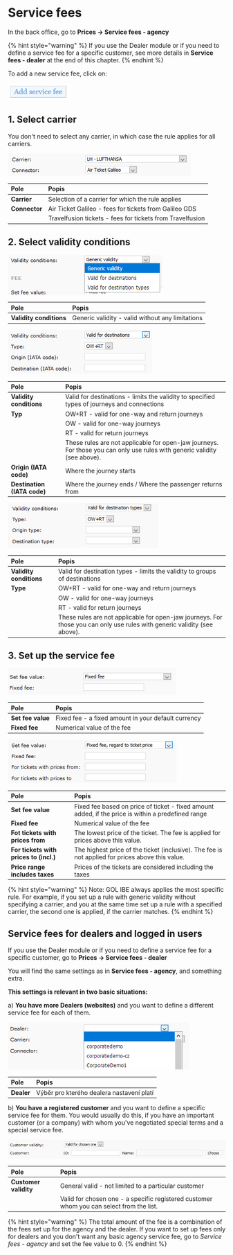 # Service fees

In the back office, go to **Prices -&gt; Service fees - agency**

{% hint style="warning" %}
If you use the Dealer module or if you need to define a service fee for a specific customer, see more details in **Service fees - dealer** at the end of this chapter.
{% endhint %}

To add a new service fee, click on:

![](../.gitbook/assets/image%20%2843%29.png)

## 1. Select carrier

You don't need to select any carrier, in which case the rule applies for all carriers.

![](../.gitbook/assets/image%20%2841%29.png)

| Pole | Popis |
| :--- | :--- |
| **Carrier** | Selection of a carrier for which the rule applies |
| **Connector** | Air Ticket Galileo - fees for tickets from Galileo GDS |
|  | Travelfusion tickets - fees for tickets from Travelfusion |

## 2. Select validity conditions

![](../.gitbook/assets/image%20%2853%29.png)

| **Pole** | Popis |
| :--- | :--- |
| **Validity conditions** | Generic validity - valid without any limitations |

![](../.gitbook/assets/image%20%2832%29.png)

| **Pole** | Popis |
| :--- | :--- |
| **Validity conditions** | Valid for destinations - limits the validity to specified types of journeys and connections |
| **Typ** | OW+RT - valid for one-way and return journeys |
|  | OW - valid for one-way journeys |
|  | RT - valid for return journeys |
|  | These rules are not applicable for open-jaw journeys. For those you can only use rules with generic validity \(see above\). |
| **Origin \(IATA code\)** | Where the journey starts |
| **Destination \(IATA code\)** | Where the journey ends / Where the passenger returns from |

![](../.gitbook/assets/image.png)

| **Pole** | Popis |
| :--- | :--- |
| **Validity conditions** | Valid for destination types - limits the validity to groups of destinations |
| **Type** | OW+RT - valid for one-way and return journeys |
|  | OW - valid for one-way journeys |
|  | RT - valid for return journeys |
|  | These rules are not applicable for open-jaw journeys. For those you can only use rules with generic validity \(see above\). |

## 3. Set up the service fee

![](../.gitbook/assets/image%20%2822%29.png)

| **Pole** | Popis |
| :--- | :--- |
| **Set fee value** | Fixed fee - a fixed amount in your default currency |
| **Fixed fee** | Numerical value of the fee |

![](../.gitbook/assets/image%20%2848%29.png)

| **Pole** | Popis |
| :--- | :--- |
| **Set fee value** | Fixed fee based on price of ticket - fixed amount added, if the price is within a predefined range |
| **Fixed fee** | Numerical value of the fee |
| **Fot tickets with prices from** | The lowest price of the ticket. The fee is applied for prices above this value. |
| **For tickets with prices to \(incl.\)** | The highest price of the ticket \(inclusive\). The fee is not applied for prices above this value. |
| **Price range includes taxes** | Prices of the tickets are considered including the taxes |

{% hint style="warning" %}
Note: GOL IBE always applies the most specific rule. For example, if you set up a rule with generic validity without specifying a carrier, and you at the same time set up a rule with a specified carrier, the second one is applied, if the carrier matches.
{% endhint %}

## Service fees for dealers and logged in users

If you use the Dealer module or if you need to define a service fee for a specific customer, go to **Prices -&gt; Service fees - dealer**

You will find the same settings as in **Service fees - agency**, and something extra.

**This settings is relevant in two basic situations:**

a\) **You have more Dealers \(websites\)** and you want to define a different service fee for each of them.

![](../.gitbook/assets/image%20%2817%29.png)

| Pole | Popis |
| :--- | :--- |
| **Dealer** | Výběr pro kterého dealera nastavení platí |

b\) **You have a registered customer** and you want to define a specific service fee for them. You would usually do this, if you have an important customer \(or a company\) with whom you've negotiated special terms and a special service fee.

![](../.gitbook/assets/image%20%2850%29.png)

| **Pole** | Popis |
| :--- | :--- |
| **Customer validity** | General valid - not limited to a particular customer |
|  | Valid for chosen one - a specific registered customer whom you can select from the list. |

{% hint style="warning" %}
The total amount of the fee is a combination of the fees set up for the agency and the dealer. If you want to set up fees only for dealers and you don't want any basic agency service fee, go to _Service fees - agency_ and set the fee value to 0.
{% endhint %}

